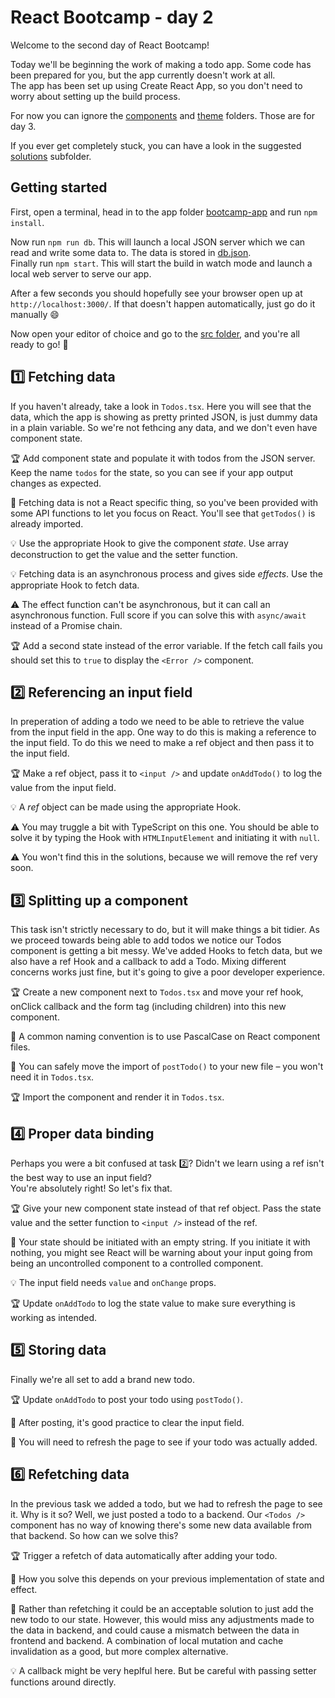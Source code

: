 # React Bootcamp - day 2

Welcome to the second day of React Bootcamp!

Today we'll be beginning the work of making a todo app. Some code has been prepared for you, but the app currently doesn't work at all.\
The app has been set up using Create React App, so you don't need to worry about setting up the build process.

For now you can ignore the [components](./bootcamp-app/src/components) and [theme](./bootcamp-app/src/features/theme) folders. Those are for day 3.

If you ever get completely stuck, you can have a look in the suggested [solutions](./bootcamp-app/solutions) subfolder.

## Getting started

First, open a terminal, head in to the app folder [bootcamp-app](./bootcamp-app) and run `npm install`.

Now run `npm run db`. This will launch a local JSON server which we can read and write some data to. The data is stored in [db.json](./bootcamp-app/db.json).\
Finally run `npm start`. This will start the build in watch mode and launch a local web server to serve our app.

After a few seconds you should hopefully see your browser open up at `http://localhost:3000/`. If that doesn't happen automatically, just go do it manually :smile: 

Now open your editor of choice and go to the [src folder](./bootcamp-app/src), and you're all ready to go! :rocket:

## :one: Fetching data

If you haven't already, take a look in `Todos.tsx`. Here you will see that the data, which the app is showing as pretty printed JSON, is just dummy data in a plain variable. So we're not fethcing any data, and we don't even have component state.

:trophy: Add component state and populate it with todos from the JSON server. Keep the name `todos` for the state, so you can see if your app output changes as expected.

:memo: Fetching data is not a React specific thing, so you've been provided with some API functions to let you focus on React. You'll see that `getTodos()` is already imported.

:bulb: Use the appropriate Hook to give the component _state_. Use array deconstruction to get the value and the setter function.

:bulb: Fetching data is an asynchronous process and gives side _effects_. Use the appropriate Hook to fetch data.

:warning: The effect function can't be asynchronous, but it can call an asynchronous function. Full score if you can solve this with `async/await` instead of a Promise chain.

:trophy: Add a second state instead of the error variable. If the fetch call fails you should set this to `true` to display the `<Error />` component.

## :two: Referencing an input field

In preperation of adding a todo we need to be able to retrieve the value from the input field in the app. One way to do this is making a reference to the input field. To do this we need to make a ref object and then pass it to the input field.

:trophy: Make a ref object, pass it to `<input />` and update `onAddTodo()` to log the value from the input field.

:bulb: A _ref_ object can be made using the appropriate Hook.

:warning: You may truggle a bit with TypeScript on this one. You should be able to solve it by typing the Hook with `HTMLInputElement` and initiating it with `null`.

:warning: You won't find this in the solutions, because we will remove the ref very soon.

## :three: Splitting up a component

This task isn't strictly necessary to do, but it will make things a bit tidier. As we proceed towards being able to add todos we notice our Todos component is getting a bit messy. We've added Hooks to fetch data, but we also have a ref Hook and a callback to add a Todo. Mixing different concerns works just fine, but it's going to give a poor developer experience.

:trophy: Create a new component next to `Todos.tsx` and move your ref hook, onClick callback and the form tag (including children) into this new component.

:memo: A common naming convention is to use PascalCase on React component files.

:memo: You can safely move the import of `postTodo()` to your new file – you won't need it in `Todos.tsx`.

:trophy: Import the component and render it in `Todos.tsx`.

## :four: Proper data binding

Perhaps you were a bit confused at task :two:? Didn't we learn using a ref isn't the best way to use an input field?\
You're absolutely right! So let's fix that.

:trophy: Give your new component state instead of that ref object. Pass the state value and the setter function to `<input />` instead of the ref.

:memo: Your state should be initiated with an empty string. If you initiate it with nothing, you might see React will be warning about your input going from being an uncontrolled component to a controlled component.

:bulb: The input field needs `value` and `onChange` props.

:trophy: Update `onAddTodo` to log the state value to make sure everything is working as intended.

## :five: Storing data

Finally we're all set to add a brand new todo.

:trophy: Update `onAddTodo` to post your todo using `postTodo()`.

:memo: After posting, it's good practice to clear the input field.

:memo: You will need to refresh the page to see if your todo was actually added.

## :six: Refetching data

In the previous task we added a todo, but we had to refresh the page to see it. Why is it so? Well, we just posted a todo to a backend. Our `<Todos />` component has no way of knowing there's some new data available from that backend. So how can we solve this?

:trophy: Trigger a refetch of data automatically after adding your todo.

:memo: How you solve this depends on your previous implementation of state and effect.

:memo: Rather than refetching it could be an acceptable solution to just add the new todo to our state. However, this would miss any adjustments made to the data in backend, and could cause a mismatch between the data in frontend and backend. A combination of local mutation and cache invalidation as a good, but more complex alternative.

:bulb: A callback might be very heplful here. But be careful with passing setter functions around directly.